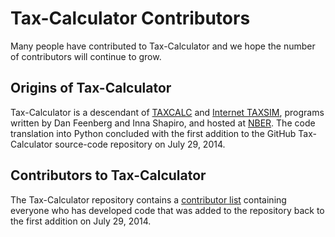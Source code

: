 Tax-Calculator Contributors
===========================

Many people have contributed to Tax-Calculator and we hope the number
of contributors will continue to grow.

Origins of Tax-Calculator
-------------------------

Tax-Calculator is a descendant of
[TAXCALC](http://www.nber.org/taxcalc/) and [Internet
TAXSIM](https://users.nber.org/~taxsim/taxsim27/), programs written by
Dan Feenberg and Inna Shapiro, and hosted at [NBER](https://users.nber.org/).
The code translation into Python concluded with the first addition
to the GitHub Tax-Calculator source-code repository on July 29, 2014.

Contributors to Tax-Calculator
------------------------------

The Tax-Calculator repository contains a [contributor
list](https://github.com/PSLmodels/Tax-Calculator/graphs/contributors)
containing everyone who has developed code that was added to the
repository back to the first addition on July 29, 2014.
